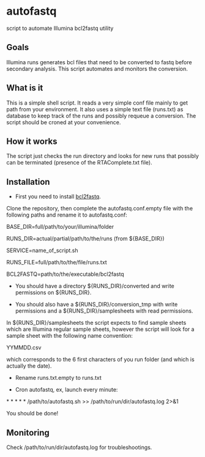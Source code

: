 # autofastq
script to automate Illumina bcl2fastq utility

## Goals
Illumina runs generates bcl files that need to be converted to fastq before secondary analysis. This script automates and monitors the conversion.

## What is it
This is a simple shell script. It reads a very simple conf file mainly to get path from your environment.
It also uses a simple text file (runs.txt) as database to keep track of the runs and possibly requeue a conversion.
The script should be croned at your convenience.

## How it works
The script just checks the run directory and looks for new runs that possibly can be terminated (presence of the RTAComplete.txt file).

## Installation
* First you need to install [bcl2fastq](https://support.illumina.com/downloads/bcl2fastq-conversion-software-v2-18.html).

Clone the repository, then complete the autofastq.conf.empty file with the following paths and rename it to autofastq.conf:

BASE_DIR=full/path/to/your/illumina/folder

RUNS_DIR=actual/partial/path/to/the/runs (from ${BASE_DIR})

SERVICE=name_of_script.sh

RUNS_FILE=full/path/to/the/file/runs.txt

BCL2FASTQ=path/to/the/executable/bcl2fastq

* You should have a directory ${RUNS_DIR}/converted and write permissions on ${RUNS_DIR}.

* You should also have a ${RUNS_DIR}/conversion_tmp with write permissions and a ${RUNS_DIR}/samplesheets with read permissions.

In ${RUNS_DIR}/samplesheets the script expects to find sample sheets which are Illumina regular sample sheets, however the script will look for a sample sheet with the following name convention:

YYMMDD.csv

which corresponds to the 6 first characters of you run folder (and which is actually the date).

* Rename runs.txt.empty to runs.txt

* Cron autofastq, ex, launch every minute:

\* \* \* \* \* /path/to/autofastq.sh >> /path/to/run/dir/autofastq.log 2>&1

You should be done!

## Monitoring
Check /path/to/run/dir/autofastq.log for troubleshootings.



